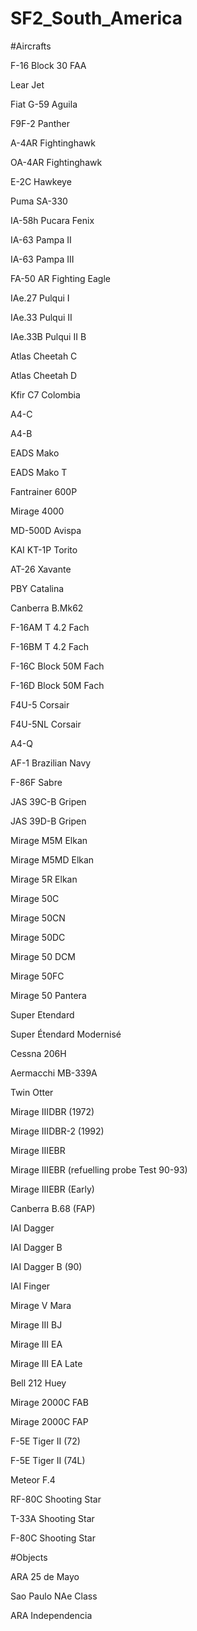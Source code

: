 # SF2_South_America

#Aircrafts

F-16 Block 30 FAA

Lear Jet

Fiat G-59 Aguila

F9F-2 Panther

A-4AR Fightinghawk

OA-4AR Fightinghawk

E-2C Hawkeye

Puma SA-330

IA-58h Pucara Fenix

IA-63 Pampa II

IA-63 Pampa III

FA-50 AR Fighting Eagle

IAe.27 Pulqui I

IAe.33 Pulqui II

IAe.33B Pulqui II B

Atlas Cheetah C

Atlas Cheetah D 

Kfir C7 Colombia

A4-C

A4-B

EADS Mako

EADS Mako T

Fantrainer 600P

Mirage 4000

MD-500D Avispa

KAI KT-1P Torito

AT-26 Xavante

PBY Catalina

Canberra B.Mk62

F-16AM T 4.2 Fach

F-16BM T 4.2 Fach

F-16C Block 50M Fach

F-16D Block 50M Fach

F4U-5 Corsair

F4U-5NL Corsair 

A4-Q

AF-1 Brazilian Navy

F-86F Sabre

JAS 39C-B Gripen

JAS 39D-B Gripen

Mirage M5M Elkan

Mirage M5MD Elkan

Mirage 5R Elkan

Mirage 50C

Mirage 50CN

Mirage 50DC

Mirage 50 DCM

Mirage 50FC

Mirage 50 Pantera

Super Etendard

Super Étendard Modernisé

Cessna 206H

Aermacchi MB-339A

Twin Otter

Mirage IIIDBR (1972)

Mirage IIIDBR-2 (1992)

Mirage IIIEBR

Mirage IIIEBR (refuelling probe Test 90-93)

Mirage IIIEBR (Early)

Canberra B.68 (FAP)

IAI Dagger

IAI Dagger B

IAI Dagger B (90)

IAI Finger

Mirage V Mara

Mirage III BJ

Mirage III EA

Mirage III EA Late

Bell 212 Huey

Mirage 2000C FAB

Mirage 2000C FAP

F-5E Tiger II (72)

F-5E Tiger II (74L)

Meteor F.4

RF-80C Shooting Star

T-33A Shooting Star

F-80C Shooting Star

#Objects

ARA 25 de Mayo

Sao Paulo NAe Class

ARA Independencia